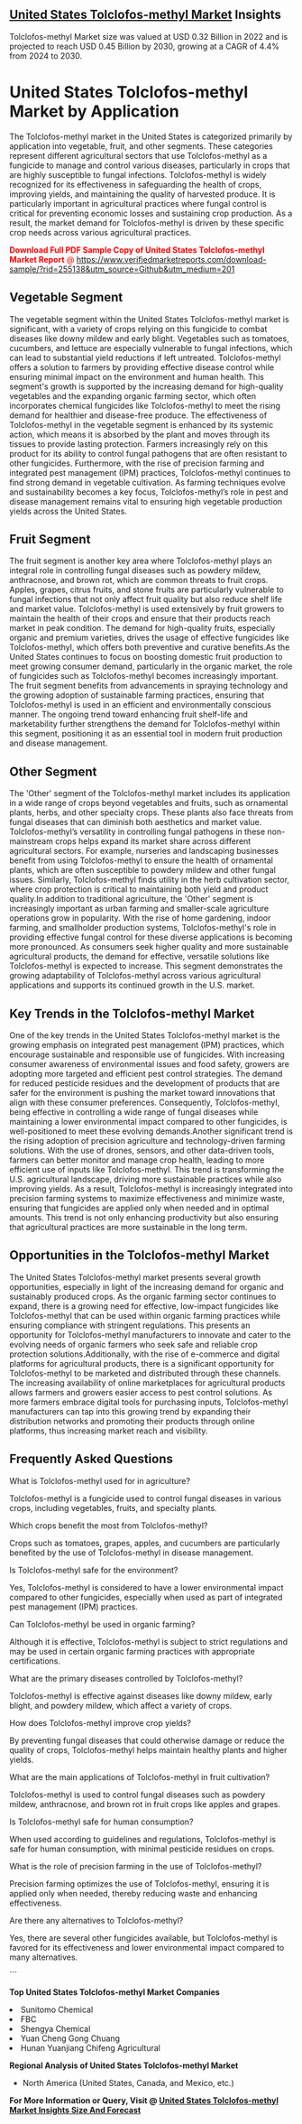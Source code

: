 <h2><a href="https://www.verifiedmarketreports.com/download-sample/?rid=255138&amp;utm_source=Github&amp;utm_medium=201" target="_blank">United States Tolclofos-methyl Market</a> Insights</h2><p>Tolclofos-methyl Market size was valued at USD 0.32 Billion in 2022 and is projected to reach USD 0.45 Billion by 2030, growing at a CAGR of 4.4% from 2024 to 2030.</p><p><h1>United States Tolclofos-methyl Market by Application</h1><p>The Tolclofos-methyl market in the United States is categorized primarily by application into vegetable, fruit, and other segments. These categories represent different agricultural sectors that use Tolclofos-methyl as a fungicide to manage and control various diseases, particularly in crops that are highly susceptible to fungal infections. Tolclofos-methyl is widely recognized for its effectiveness in safeguarding the health of crops, improving yields, and maintaining the quality of harvested produce. It is particularly important in agricultural practices where fungal control is critical for preventing economic losses and sustaining crop production. As a result, the market demand for Tolclofos-methyl is driven by these specific crop needs across various agricultural practices.<p><span class=""><span style="color: #ff0000;"><strong>Download Full PDF Sample Copy of United States Tolclofos-methyl Market Report</strong> @ </span><a href="https://www.verifiedmarketreports.com/download-sample/?rid=255138&amp;utm_source=Github&amp;utm_medium=201" target="_blank">https://www.verifiedmarketreports.com/download-sample/?rid=255138&amp;utm_source=Github&amp;utm_medium=201</a></span></p></p><h2>Vegetable Segment</h2><p>The vegetable segment within the United States Tolclofos-methyl market is significant, with a variety of crops relying on this fungicide to combat diseases like downy mildew and early blight. Vegetables such as tomatoes, cucumbers, and lettuce are especially vulnerable to fungal infections, which can lead to substantial yield reductions if left untreated. Tolclofos-methyl offers a solution to farmers by providing effective disease control while ensuring minimal impact on the environment and human health. This segment's growth is supported by the increasing demand for high-quality vegetables and the expanding organic farming sector, which often incorporates chemical fungicides like Tolclofos-methyl to meet the rising demand for healthier and disease-free produce. The effectiveness of Tolclofos-methyl in the vegetable segment is enhanced by its systemic action, which means it is absorbed by the plant and moves through its tissues to provide lasting protection. Farmers increasingly rely on this product for its ability to control fungal pathogens that are often resistant to other fungicides. Furthermore, with the rise of precision farming and integrated pest management (IPM) practices, Tolclofos-methyl continues to find strong demand in vegetable cultivation. As farming techniques evolve and sustainability becomes a key focus, Tolclofos-methyl’s role in pest and disease management remains vital to ensuring high vegetable production yields across the United States.<h2>Fruit Segment</h2><p>The fruit segment is another key area where Tolclofos-methyl plays an integral role in controlling fungal diseases such as powdery mildew, anthracnose, and brown rot, which are common threats to fruit crops. Apples, grapes, citrus fruits, and stone fruits are particularly vulnerable to fungal infections that not only affect fruit quality but also reduce shelf life and market value. Tolclofos-methyl is used extensively by fruit growers to maintain the health of their crops and ensure that their products reach market in peak condition. The demand for high-quality fruits, especially organic and premium varieties, drives the usage of effective fungicides like Tolclofos-methyl, which offers both preventive and curative benefits.As the United States continues to focus on boosting domestic fruit production to meet growing consumer demand, particularly in the organic market, the role of fungicides such as Tolclofos-methyl becomes increasingly important. The fruit segment benefits from advancements in spraying technology and the growing adoption of sustainable farming practices, ensuring that Tolclofos-methyl is used in an efficient and environmentally conscious manner. The ongoing trend toward enhancing fruit shelf-life and marketability further strengthens the demand for Tolclofos-methyl within this segment, positioning it as an essential tool in modern fruit production and disease management.<h2>Other Segment</h2><p>The 'Other' segment of the Tolclofos-methyl market includes its application in a wide range of crops beyond vegetables and fruits, such as ornamental plants, herbs, and other specialty crops. These plants also face threats from fungal diseases that can diminish both aesthetics and market value. Tolclofos-methyl’s versatility in controlling fungal pathogens in these non-mainstream crops helps expand its market share across different agricultural sectors. For example, nurseries and landscaping businesses benefit from using Tolclofos-methyl to ensure the health of ornamental plants, which are often susceptible to powdery mildew and other fungal issues. Similarly, Tolclofos-methyl finds utility in the herb cultivation sector, where crop protection is critical to maintaining both yield and product quality.In addition to traditional agriculture, the 'Other' segment is increasingly important as urban farming and smaller-scale agriculture operations grow in popularity. With the rise of home gardening, indoor farming, and smallholder production systems, Tolclofos-methyl's role in providing effective fungal control for these diverse applications is becoming more pronounced. As consumers seek higher quality and more sustainable agricultural products, the demand for effective, versatile solutions like Tolclofos-methyl is expected to increase. This segment demonstrates the growing adaptability of Tolclofos-methyl across various agricultural applications and supports its continued growth in the U.S. market.<h2>Key Trends in the Tolclofos-methyl Market</h2><p>One of the key trends in the United States Tolclofos-methyl market is the growing emphasis on integrated pest management (IPM) practices, which encourage sustainable and responsible use of fungicides. With increasing consumer awareness of environmental issues and food safety, growers are adopting more targeted and efficient pest control strategies. The demand for reduced pesticide residues and the development of products that are safer for the environment is pushing the market toward innovations that align with these consumer preferences. Consequently, Tolclofos-methyl, being effective in controlling a wide range of fungal diseases while maintaining a lower environmental impact compared to other fungicides, is well-positioned to meet these evolving demands.Another significant trend is the rising adoption of precision agriculture and technology-driven farming solutions. With the use of drones, sensors, and other data-driven tools, farmers can better monitor and manage crop health, leading to more efficient use of inputs like Tolclofos-methyl. This trend is transforming the U.S. agricultural landscape, driving more sustainable practices while also improving yields. As a result, Tolclofos-methyl is increasingly integrated into precision farming systems to maximize effectiveness and minimize waste, ensuring that fungicides are applied only when needed and in optimal amounts. This trend is not only enhancing productivity but also ensuring that agricultural practices are more sustainable in the long term.<h2>Opportunities in the Tolclofos-methyl Market</h2><p>The United States Tolclofos-methyl market presents several growth opportunities, especially in light of the increasing demand for organic and sustainably produced crops. As the organic farming sector continues to expand, there is a growing need for effective, low-impact fungicides like Tolclofos-methyl that can be used within organic farming practices while ensuring compliance with stringent regulations. This presents an opportunity for Tolclofos-methyl manufacturers to innovate and cater to the evolving needs of organic farmers who seek safe and reliable crop protection solutions.Additionally, with the rise of e-commerce and digital platforms for agricultural products, there is a significant opportunity for Tolclofos-methyl to be marketed and distributed through these channels. The increasing availability of online marketplaces for agricultural products allows farmers and growers easier access to pest control solutions. As more farmers embrace digital tools for purchasing inputs, Tolclofos-methyl manufacturers can tap into this growing trend by expanding their distribution networks and promoting their products through online platforms, thus increasing market reach and visibility.<h2>Frequently Asked Questions</h2><p>What is Tolclofos-methyl used for in agriculture?</p><p>Tolclofos-methyl is a fungicide used to control fungal diseases in various crops, including vegetables, fruits, and specialty plants.</p><p>Which crops benefit the most from Tolclofos-methyl?</p><p>Crops such as tomatoes, grapes, apples, and cucumbers are particularly benefited by the use of Tolclofos-methyl in disease management.</p><p>Is Tolclofos-methyl safe for the environment?</p><p>Yes, Tolclofos-methyl is considered to have a lower environmental impact compared to other fungicides, especially when used as part of integrated pest management (IPM) practices.</p><p>Can Tolclofos-methyl be used in organic farming?</p><p>Although it is effective, Tolclofos-methyl is subject to strict regulations and may be used in certain organic farming practices with appropriate certifications.</p><p>What are the primary diseases controlled by Tolclofos-methyl?</p><p>Tolclofos-methyl is effective against diseases like downy mildew, early blight, and powdery mildew, which affect a variety of crops.</p><p>How does Tolclofos-methyl improve crop yields?</p><p>By preventing fungal diseases that could otherwise damage or reduce the quality of crops, Tolclofos-methyl helps maintain healthy plants and higher yields.</p><p>What are the main applications of Tolclofos-methyl in fruit cultivation?</p><p>Tolclofos-methyl is used to control fungal diseases such as powdery mildew, anthracnose, and brown rot in fruit crops like apples and grapes.</p><p>Is Tolclofos-methyl safe for human consumption?</p><p>When used according to guidelines and regulations, Tolclofos-methyl is safe for human consumption, with minimal pesticide residues on crops.</p><p>What is the role of precision farming in the use of Tolclofos-methyl?</p><p>Precision farming optimizes the use of Tolclofos-methyl, ensuring it is applied only when needed, thereby reducing waste and enhancing effectiveness.</p><p>Are there any alternatives to Tolclofos-methyl?</p><p>Yes, there are several other fungicides available, but Tolclofos-methyl is favored for its effectiveness and lower environmental impact compared to many alternatives.</p>```</p><p><strong>Top United States Tolclofos-methyl Market Companies</strong></p><div data-test-id=""><p><li>Sunitomo Chemical</li><li> FBC</li><li> Shengya Chemical</li><li> Yuan Cheng Gong Chuang</li><li> Hunan Yuanjiang Chifeng Agricultural</li></p><div><strong>Regional Analysis of&nbsp;United States Tolclofos-methyl Market</strong></div><ul><li dir="ltr"><p dir="ltr">North America&nbsp;(United States, Canada, and Mexico, etc.)</p></li></ul><p><strong>For More Information or Query, Visit @&nbsp;</strong><strong><a href="https://www.verifiedmarketreports.com/product/tolclofos-methyl-market/?utm_source=Github&amp;utm_medium=201" target="_blank">United States Tolclofos-methyl Market Insights Size And Forecast</a></strong></p></div>
